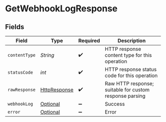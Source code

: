 # GetWebhookLogResponse


## Fields

| Field                                                                                                                         | Type                                                                                                                          | Required                                                                                                                      | Description                                                                                                                   |
| ----------------------------------------------------------------------------------------------------------------------------- | ----------------------------------------------------------------------------------------------------------------------------- | ----------------------------------------------------------------------------------------------------------------------------- | ----------------------------------------------------------------------------------------------------------------------------- |
| `contentType`                                                                                                                 | *String*                                                                                                                      | :heavy_check_mark:                                                                                                            | HTTP response content type for this operation                                                                                 |
| `statusCode`                                                                                                                  | *int*                                                                                                                         | :heavy_check_mark:                                                                                                            | HTTP response status code for this operation                                                                                  |
| `rawResponse`                                                                                                                 | [HttpResponse<InputStream>](https://docs.oracle.com/en/java/javase/11/docs/api/java.net.http/java/net/http/HttpResponse.html) | :heavy_check_mark:                                                                                                            | Raw HTTP response; suitable for custom response parsing                                                                       |
| `webhookLog`                                                                                                                  | [Optional<WebhookLog>](../../models/components/WebhookLog.md)                                                                 | :heavy_minus_sign:                                                                                                            | Success                                                                                                                       |
| `error`                                                                                                                       | [Optional<Error>](../../models/components/Error.md)                                                                           | :heavy_minus_sign:                                                                                                            | Error                                                                                                                         |